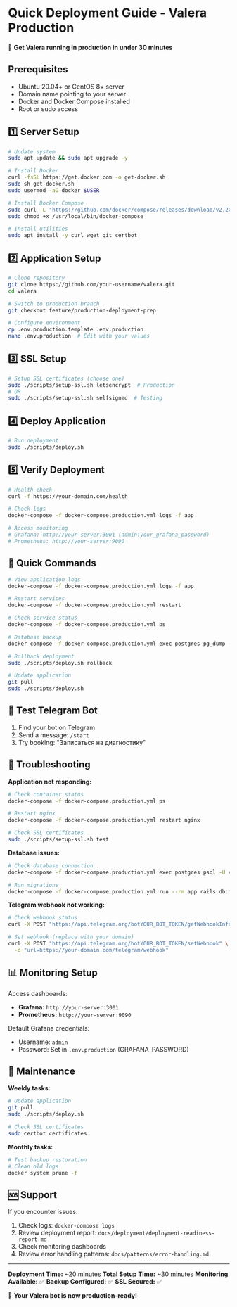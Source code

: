 # Quick Deployment Guide - Valera Production

🚀 **Get Valera running in production in under 30 minutes**

## Prerequisites

- Ubuntu 20.04+ or CentOS 8+ server
- Domain name pointing to your server
- Docker and Docker Compose installed
- Root or sudo access

## 1️⃣ Server Setup

```bash
# Update system
sudo apt update && sudo apt upgrade -y

# Install Docker
curl -fsSL https://get.docker.com -o get-docker.sh
sudo sh get-docker.sh
sudo usermod -aG docker $USER

# Install Docker Compose
sudo curl -L "https://github.com/docker/compose/releases/download/v2.20.0/docker-compose-$(uname -s)-$(uname -m)" -o /usr/local/bin/docker-compose
sudo chmod +x /usr/local/bin/docker-compose

# Install utilities
sudo apt install -y curl wget git certbot
```

## 2️⃣ Application Setup

```bash
# Clone repository
git clone https://github.com/your-username/valera.git
cd valera

# Switch to production branch
git checkout feature/production-deployment-prep

# Configure environment
cp .env.production.template .env.production
nano .env.production  # Edit with your values
```

## 3️⃣ SSL Setup

```bash
# Setup SSL certificates (choose one)
sudo ./scripts/setup-ssl.sh letsencrypt  # Production
# OR
sudo ./scripts/setup-ssl.sh selfsigned  # Testing
```

## 4️⃣ Deploy Application

```bash
# Run deployment
sudo ./scripts/deploy.sh
```

## 5️⃣ Verify Deployment

```bash
# Health check
curl -f https://your-domain.com/health

# Check logs
docker-compose -f docker-compose.production.yml logs -f app

# Access monitoring
# Grafana: http://your-server:3001 (admin:your_grafana_password)
# Prometheus: http://your-server:9090
```

## 🎯 Quick Commands

```bash
# View application logs
docker-compose -f docker-compose.production.yml logs -f app

# Restart services
docker-compose -f docker-compose.production.yml restart

# Check service status
docker-compose -f docker-compose.production.yml ps

# Database backup
docker-compose -f docker-compose.production.yml exec postgres pg_dump -U valera_user valera_production > backup.sql

# Rollback deployment
sudo ./scripts/deploy.sh rollback

# Update application
git pull
sudo ./scripts/deploy.sh
```

## 📱 Test Telegram Bot

1. Find your bot on Telegram
2. Send a message: `/start`
3. Try booking: "Записаться на диагностику"

## 🔧 Troubleshooting

**Application not responding:**
```bash
# Check container status
docker-compose -f docker-compose.production.yml ps

# Restart nginx
docker-compose -f docker-compose.production.yml restart nginx

# Check SSL certificates
sudo ./scripts/setup-ssl.sh test
```

**Database issues:**
```bash
# Check database connection
docker-compose -f docker-compose.production.yml exec postgres psql -U valera_user -d valera_production -c "SELECT 1;"

# Run migrations
docker-compose -f docker-compose.production.yml run --rm app rails db:migrate
```

**Telegram webhook not working:**
```bash
# Check webhook status
curl -X POST "https://api.telegram.org/botYOUR_BOT_TOKEN/getWebhookInfo"

# Set webhook (replace with your domain)
curl -X POST "https://api.telegram.org/botYOUR_BOT_TOKEN/setWebhook" \
  -d "url=https://your-domain.com/telegram/webhook"
```

## 📊 Monitoring Setup

Access dashboards:
- **Grafana:** `http://your-server:3001`
- **Prometheus:** `http://your-server:9090`

Default Grafana credentials:
- Username: `admin`
- Password: Set in `.env.production` (GRAFANA_PASSWORD)

## 🔄 Maintenance

**Weekly tasks:**
```bash
# Update application
git pull
sudo ./scripts/deploy.sh

# Check SSL certificates
sudo certbot certificates
```

**Monthly tasks:**
```bash
# Test backup restoration
# Clean old logs
docker system prune -f
```

## 🆘 Support

If you encounter issues:

1. Check logs: `docker-compose logs`
2. Review deployment report: `docs/deployment/deployment-readiness-report.md`
3. Check monitoring dashboards
4. Review error handling patterns: `docs/patterns/error-handling.md`

---

**Deployment Time:** ~20 minutes
**Total Setup Time:** ~30 minutes
**Monitoring Available:** ✅
**Backup Configured:** ✅
**SSL Secured:** ✅

🎉 **Your Valera bot is now production-ready!**